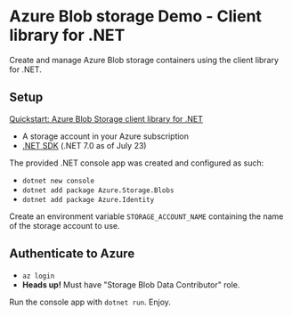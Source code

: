 # Azure Blob storage Demo - Client library for .NET

Create and manage Azure Blob storage containers using the client library for .NET.

## Setup

[Quickstart: Azure Blob Storage client library for .NET](https://learn.microsoft.com/en-us/azure/storage/blobs/storage-quickstart-blobs-dotnet?tabs=visual-studio%2Cmanaged-identity%2Croles-azure-cli%2Csign-in-azure-cli%2Cidentity-visual-studio)

* A storage account in your Azure subscription
* [.NET SDK](https://dotnet.microsoft.com/en-us/download/dotnet) (.NET 7.0 as of July 23)

The provided .NET console app was created and configured as such:

* ``dotnet new console``
* ``dotnet add package Azure.Storage.Blobs``
* ``dotnet add package Azure.Identity``

Create an environment variable ``STORAGE_ACCOUNT_NAME`` containing the name of the storage account to use.

## Authenticate to Azure

* ``az login``
* __Heads up!__ Must have "Storage Blob Data Contributor" role.

Run the console app with ``dotnet run``. Enjoy.
